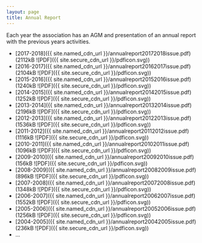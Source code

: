 ```yaml
---
layout: page
title: Annual Report
---
```

Each year the association has an AGM and presentation of an annual report
with the previous years activities.

* [2017-2018]({{ site.named_cdn_url }}/annualreport20172018issue.pdf) (2112kB ![PDF]({{ site.secure_cdn_url }}/pdficon.svg))
* [2016-2017]({{ site.named_cdn_url }}/annualreport20162017issue.pdf) (2104kB ![PDF]({{ site.secure_cdn_url }}/pdficon.svg))
* [2015-2016]({{ site.named_cdn_url }}/annualreport20152016issue.pdf) (1240kB ![PDF]({{ site.secure_cdn_url }}/pdficon.svg))
* [2014-2015]({{ site.named_cdn_url }}/annualreport20142015issue.pdf) (1252kB ![PDF]({{ site.secure_cdn_url }}/pdficon.svg))
* [2013-2014]({{ site.named_cdn_url }}/annualreport20132014issue.pdf) (2196kB ![PDF]({{ site.secure_cdn_url }}/pdficon.svg))
* [2012-2013]({{ site.named_cdn_url }}/annualreport20122013issue.pdf) (1536kB ![PDF]({{ site.secure_cdn_url }}/pdficon.svg))
* [2011-2012]({{ site.named_cdn_url }}/annualreport20112012issue.pdf) (1116kB ![PDF]({{ site.secure_cdn_url }}/pdficon.svg))
* [2010-2011]({{ site.named_cdn_url }}/annualreport20102011issue.pdf) (1096kB ![PDF]({{ site.secure_cdn_url }}/pdficon.svg))
* [2009-2010]({{ site.named_cdn_url }}/annualreport20092010issue.pdf) (156kB ![PDF]({{ site.secure_cdn_url }}/pdficon.svg))
* [2008-2009]({{ site.named_cdn_url }}/annualreport20082009issue.pdf) (896kB ![PDF]({{ site.secure_cdn_url }}/pdficon.svg))
* [2007-2008]({{ site.named_cdn_url }}/annualreport20072008issue.pdf) (1348kB ![PDF]({{ site.secure_cdn_url }}/pdficon.svg))
* [2006-2007]({{ site.named_cdn_url }}/annualreport20062007issue.pdf) (1552kB ![PDF]({{ site.secure_cdn_url }}/pdficon.svg))
* [2005-2006]({{ site.named_cdn_url }}/annualreport20052006issue.pdf) (1256kB ![PDF]({{ site.secure_cdn_url }}/pdficon.svg))
* [2004-2005]({{ site.named_cdn_url }}/annualreport20042005issue.pdf) (236kB ![PDF]({{ site.secure_cdn_url }}/pdficon.svg))
* ...
